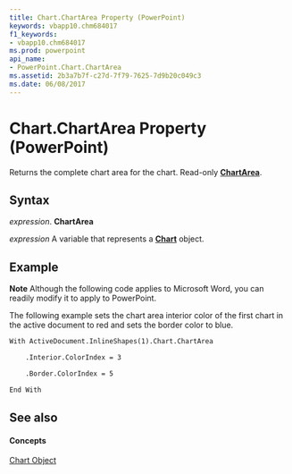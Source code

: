 ```yaml
---
title: Chart.ChartArea Property (PowerPoint)
keywords: vbapp10.chm684017
f1_keywords:
- vbapp10.chm684017
ms.prod: powerpoint
api_name:
- PowerPoint.Chart.ChartArea
ms.assetid: 2b3a7b7f-c27d-7f79-7625-7d9b20c049c3
ms.date: 06/08/2017
---
```



# Chart.ChartArea Property (PowerPoint)

Returns the complete chart area for the chart. Read-only  **[ChartArea](chartarea-object-powerpoint.md)**.


## Syntax

 _expression_. **ChartArea**

 _expression_ A variable that represents a **[Chart](chart-object-powerpoint.md)** object.


## Example




 **Note**  Although the following code applies to Microsoft Word, you can readily modify it to apply to PowerPoint.

The following example sets the chart area interior color of the first chart in the active document to red and sets the border color to blue.




```vb
With ActiveDocument.InlineShapes(1).Chart.ChartArea

    .Interior.ColorIndex = 3

    .Border.ColorIndex = 5

End With
```


## See also


#### Concepts


[Chart Object](chart-object-powerpoint.md)

